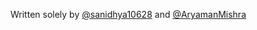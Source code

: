 Written solely by [@sanidhya10628](https://github.com/sanidhya10628) and [@AryamanMishra](https://github.com/AryamanMishra)
